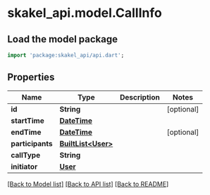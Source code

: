 # skakel_api.model.CallInfo

## Load the model package
```dart
import 'package:skakel_api/api.dart';
```

## Properties
Name | Type | Description | Notes
------------ | ------------- | ------------- | -------------
**id** | **String** |  | [optional] 
**startTime** | [**DateTime**](DateTime.md) |  | 
**endTime** | [**DateTime**](DateTime.md) |  | [optional] 
**participants** | [**BuiltList&lt;User&gt;**](User.md) |  | 
**callType** | **String** |  | 
**initiator** | [**User**](User.md) |  | 

[[Back to Model list]](../README.md#documentation-for-models) [[Back to API list]](../README.md#documentation-for-api-endpoints) [[Back to README]](../README.md)


